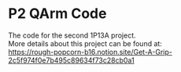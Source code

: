 # P2 QArm Code

The code for the second 1P13A project. 
<br>
More details about this project can be found at: 
<br>
https://rough-popcorn-b16.notion.site/Get-A-Grip-2c5f974f0e7b495c89634f73c28cb0a1
